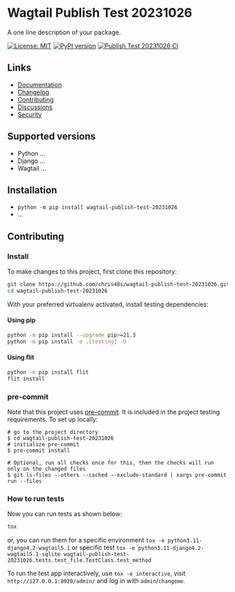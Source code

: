# Wagtail Publish Test 20231026

A one line description of your package.

[![License: MIT](https://img.shields.io/badge/License-MIT-blue.svg)](https://opensource.org/licenses/MIT)
[![PyPI version](https://badge.fury.io/py/wagtail-publish-test-20231026.svg)](https://badge.fury.io/py/wagtail-publish-test-20231026)
[![Publish Test 20231026 CI](https://github.com/chris48s/wagtail-publish-test-20231026/actions/workflows/test.yml/badge.svg)](https://github.com/chris48s/wagtail-publish-test-20231026/actions/workflows/test.yml)

## Links

- [Documentation](https://github.com/chris48s/wagtail-publish-test-20231026/blob/main/README.md)
- [Changelog](https://github.com/chris48s/wagtail-publish-test-20231026/blob/main/CHANGELOG.md)
- [Contributing](https://github.com/chris48s/wagtail-publish-test-20231026/blob/main/CONTRIBUTING.md)
- [Discussions](https://github.com/chris48s/wagtail-publish-test-20231026/discussions)
- [Security](https://github.com/chris48s/wagtail-publish-test-20231026/security)

## Supported versions

- Python ...
- Django ...
- Wagtail ...

## Installation

- `python -m pip install wagtail-publish-test-20231026`
- ...

## Contributing

### Install

To make changes to this project, first clone this repository:

```sh
git clone https://github.com/chris48s/wagtail-publish-test-20231026.git
cd wagtail-publish-test-20231026
```

With your preferred virtualenv activated, install testing dependencies:

#### Using pip

```sh
python -m pip install --upgrade pip>=21.3
python -m pip install -e .[testing] -U
```

#### Using flit

```sh
python -m pip install flit
flit install
```

### pre-commit

Note that this project uses [pre-commit](https://github.com/pre-commit/pre-commit).
It is included in the project testing requirements. To set up locally:

```shell
# go to the project directory
$ cd wagtail-publish-test-20231026
# initialize pre-commit
$ pre-commit install

# Optional, run all checks once for this, then the checks will run only on the changed files
$ git ls-files --others --cached --exclude-standard | xargs pre-commit run --files
```

### How to run tests

Now you can run tests as shown below:

```sh
tox
```

or, you can run them for a specific environment `tox -e python3.11-django4.2-wagtail5.1` or specific test
`tox -e python3.11-django4.2-wagtail5.1-sqlite wagtail-publish-test-20231026.tests.test_file.TestClass.test_method`

To run the test app interactively, use `tox -e interactive`, visit `http://127.0.0.1:8020/admin/` and log in with `admin`/`changeme`.
